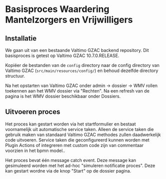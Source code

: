 # Basisproces Waardering Mantelzorgers en Vrijwilligers

## Installatie
We gaan uit van een bestaande Valtimo GZAC backend repository. Dit basisproces is getest op Valtimo GZAC 10.7.0.RELEASE.

Kopiëer de bestanden van de `config` directory naar de config directory van Valtimo GZAC (`src/main/resources/config/`) 
en behoud dezelfde directory structuur.

Na het opstarten van Valtimo GZAC onder admin -> dossier -> WMV rollen toekennen aan het WMV dossier via "Rechten".
Na een refresh van de pagina is het WMV dossier beschikbaar onder Dossiers.

## Uitvoeren proces

Het proces kan gestart worden via het startformulier en bestaat voornamelijk uit automatische service taken. 
Alleen de service taken die gebruik maken van standaard Valtimo GZAC methodes zullen daadwerkelijk code uitvoeren.
Service taken die geconfigureerd kunnen worden met Plugin Actions of integreren met custom code zijn van commentaar voorzien
in het bpmn model..

Het proces bevat één message catch event. Deze message kan gesimuleerd worden met het ad-hoc "simuleren notificatie proces".
Deze kan gestart wordne via de knop "Start" op de dossier pagina.






